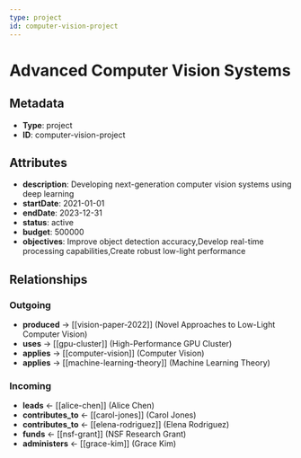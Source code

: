 ```yaml
---
type: project
id: computer-vision-project
---
```


# Advanced Computer Vision Systems

## Metadata

- **Type**: project
- **ID**: computer-vision-project

## Attributes

- **description**: Developing next-generation computer vision systems using deep learning
- **startDate**: 2021-01-01
- **endDate**: 2023-12-31
- **status**: active
- **budget**: 500000
- **objectives**: Improve object detection accuracy,Develop real-time processing capabilities,Create robust low-light performance

## Relationships

### Outgoing

- **produced** → [[vision-paper-2022]] (Novel Approaches to Low-Light Computer Vision)
- **uses** → [[gpu-cluster]] (High-Performance GPU Cluster)
- **applies** → [[computer-vision]] (Computer Vision)
- **applies** → [[machine-learning-theory]] (Machine Learning Theory)

### Incoming

- **leads** ← [[alice-chen]] (Alice Chen)
- **contributes_to** ← [[carol-jones]] (Carol Jones)
- **contributes_to** ← [[elena-rodriguez]] (Elena Rodriguez)
- **funds** ← [[nsf-grant]] (NSF Research Grant)
- **administers** ← [[grace-kim]] (Grace Kim)


